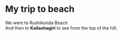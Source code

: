 # My trip to beach
We went to Rushikonda Beach  
And then to **Kailashagiri** to see from the top of the hill.
